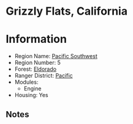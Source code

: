 
Grizzly Flats, California
=========================
  
# Information  
* Region Name: [Pacific Southwest]()  
* Region Number: 5  
* Forest: [Eldorado](http://www.fs.usda.gov/eldorado)  
* Ranger District: [Pacific]()  
* Modules:  
  - Engine  
* Housing: Yes  
  
## Notes

